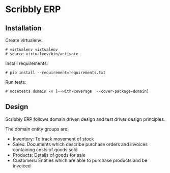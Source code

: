 Scribbly ERP
============

Installation
------------

Create virtualenv:
```
# virtualenv virtualenv
# source virtualenv/bin/activate
```

Install requirements:
```
# pip install --requirement=requirements.txt
```

Run tests:
```
# nosetests domain -v [--with-coverage  --cover-package=domain]
```

Design
------

Scribbly ERP follows domain driven design and test driver design principles.

The domain entity groups are:
- Inventory: To track movement of stock
- Sales: Documents which describe purchase orders and invoices containing costs of goods sold
- Products: Details of goods for sale
- Customers: Entities which are able to purchase products and be invoiced